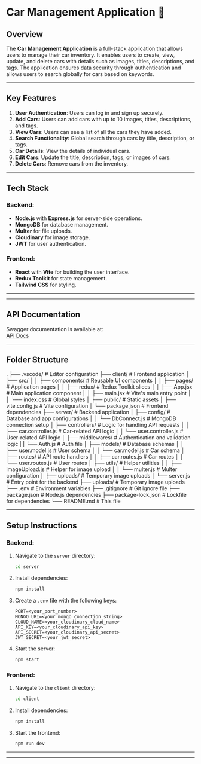 # Car Management Application 🚗

## Overview

The **Car Management Application** is a full-stack application that allows users to manage their car inventory. It enables users to create, view, update, and delete cars with details such as images, titles, descriptions, and tags. The application ensures data security through authentication and allows users to search globally for cars based on keywords.

---

## Key Features

1. **User Authentication**: Users can log in and sign up securely.
2. **Add Cars**: Users can add cars with up to 10 images, titles, descriptions, and tags.
3. **View Cars**: Users can see a list of all the cars they have added.
4. **Search Functionality**: Global search through cars by title, description, or tags.
5. **Car Details**: View the details of individual cars.
6. **Edit Cars**: Update the title, description, tags, or images of cars.
7. **Delete Cars**: Remove cars from the inventory.

---

## Tech Stack

### Backend:
- **Node.js** with **Express.js** for server-side operations.
- **MongoDB** for database management.
- **Multer** for file uploads.
- **Cloudinary** for image storage.
- **JWT** for user authentication.

### Frontend:
- **React** with **Vite** for building the user interface.
- **Redux Toolkit** for state management.
- **Tailwind CSS** for styling.

---

---

## API Documentation

Swagger documentation is available at:  
[API Docs](https://www.postman.com/joint-operations-cosmologist-64352344/spyne-ai-assignment/collection/mcqazv3/car-mgmt-api-docs?action=share&creator=30730048)

---

## Folder Structure

.
├── .vscode/                   # Editor configuration
├── client/                    # Frontend application
│   ├── src/
│   │   ├── components/        # Reusable UI components
│   │   ├── pages/             # Application pages
│   │   ├── redux/             # Redux Toolkit slices
│   │   ├── App.jsx            # Main application component
│   │   ├── main.jsx           # Vite's main entry point
│   │   └── index.css          # Global styles
│   ├── public/                # Static assets
│   ├── vite.config.js         # Vite configuration
│   └── package.json           # Frontend dependencies
├── server/                    # Backend application
│   ├── config/                # Database and app configurations
│   │   └── DbConnect.js       # MongoDB connection setup
│   ├── controllers/           # Logic for handling API requests
│   │   ├── car.controller.js  # Car-related API logic
│   │   └── user.controller.js # User-related API logic
│   ├── middlewares/           # Authentication and validation logic
|   |   └── Auth.js            # Auth file
│   ├── models/                # Database schemas
│   │   ├── user.model.js      # User schema
│   │   └── car.model.js       # Car schema
│   ├── routes/                # API route handlers
│   │   ├── car.routes.js      # Car routes
│   │   └── user.routes.js     # User routes
│   ├── utils/                 # Helper utilities
│   │   ├── imageUpload.js     # Helper for image upload
│   │   └── multer.js          # Multer configuration
│   ├── uploads/               # Temporary image uploads
│   └── server.js              # Entry point for the backend
├── uploads/                   # Temporary image uploads
├── .env                       # Environment variables
├── .gitignore                 # Git ignore file
├── package.json               # Node.js dependencies
├── package-lock.json          # Lockfile for dependencies
└── README.md                  # This file

---

## Setup Instructions

### Backend:
1. Navigate to the `server` directory:
   ```bash
   cd server
   ```
2. Install dependencies:
   ```bash
   npm install
   ```
3. Create a `.env` file with the following keys:
   ```
   PORT=<your_port_number>
   MONGO_URI=<your_mongo_connection_string>
   CLOUD_NAME=<your_cloudinary_cloud_name>
   API_KEY=<your_cloudinary_api_key>
   API_SECRET=<your_cloudinary_api_secret>
   JWT_SECRET=<your_jwt_secret>
   ```
4. Start the server:
   ```bash
   npm start
   ```

### Frontend:
1. Navigate to the `client` directory:
   ```bash
   cd client
   ```
2. Install dependencies:
   ```bash
   npm install
   ```
3. Start the frontend:
   ```bash
   npm run dev
   ```

---

--- 

